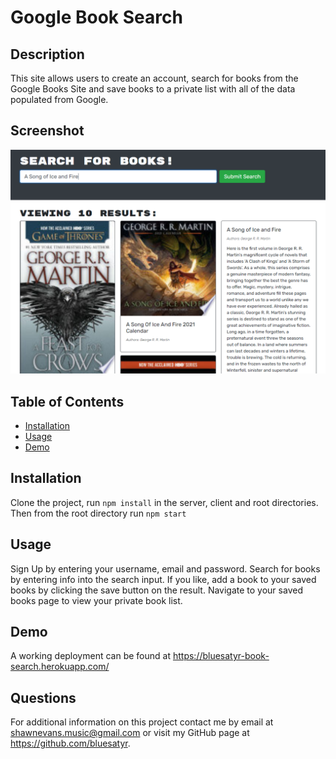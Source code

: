 # Google Book Search

## Description

This site allows users to create an account, search for books from the Google Books Site and save books to a private list with all of the data populated from Google.

## Screenshot

![Final site](./screenshot.png)

## Table of Contents 

* [Installation](#installation)
* [Usage](#usage)
* [Demo](#demo)

## Installation

Clone the project, run `npm install` in the server, client and root directories. Then from the root directory run `npm start`

## Usage

Sign Up by entering your username, email and password. Search for books by entering info into the search input. If you like, add a book to your saved books by clicking the save button on the result. Navigate to your saved books page to view your private book list.

## Demo

A working deployment can be found at https://bluesatyr-book-search.herokuapp.com/
    
## Questions

For additional information on this project contact me by email at shawnevans.music@gmail.com or visit my GitHub page at https://github.com/bluesatyr.